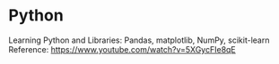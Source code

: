 # Python
Learning Python and Libraries: Pandas, matplotlib, NumPy, scikit-learn
Reference: https://www.youtube.com/watch?v=5XGycFIe8qE
